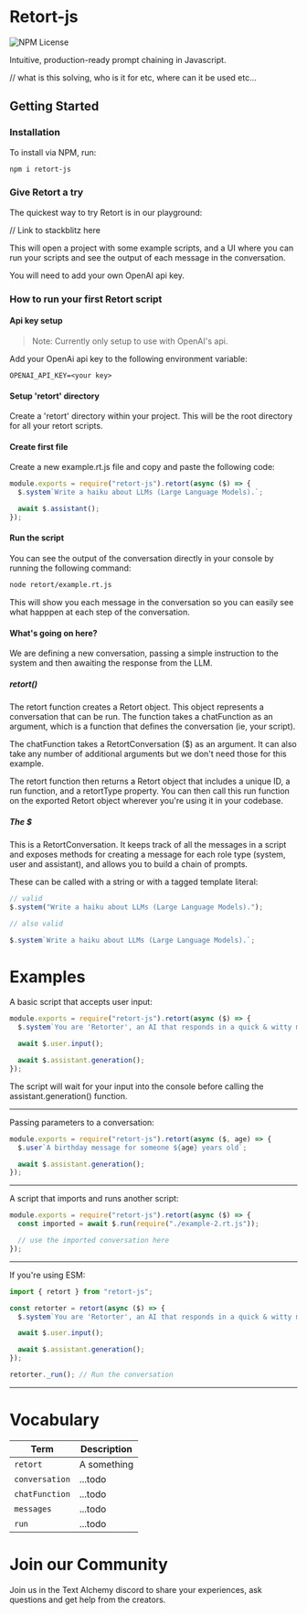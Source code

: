# Retort-js

![NPM License](<https://img.shields.io/npm/l/retort-js?color=%09hsl(262%2C%2083%25%2C%2058%25)>)

Intuitive, production-ready prompt chaining in Javascript.

// what is this solving, who is it for etc, where can it be used etc...

## Getting Started

### Installation

To install via NPM, run:

```sh
npm i retort-js
```

### Give Retort a try

The quickest way to try Retort is in our playground:

// Link to stackblitz here

This will open a project with some example scripts, and a UI where you can run your scripts and see the output of each message in the conversation.

You will need to add your own OpenAI api key.

### How to run your first Retort script

#### Api key setup

> Note: Currently only setup to use with OpenAI's api.

Add your OpenAi api key to the following environment variable:

```
OPENAI_API_KEY=<your key>
```

#### Setup 'retort' directory

Create a 'retort' directory within your project. This will be the root directory for all your retort scripts.

#### Create first file

Create a new example.rt.js file and copy and paste the following code:

```js
module.exports = require("retort-js").retort(async ($) => {
  $.system`Write a haiku about LLMs (Large Language Models).`;

  await $.assistant();
});
```

#### Run the script

You can see the output of the conversation directly in your console by running the following command:

```sh
node retort/example.rt.js
```

This will show you each message in the conversation so you can easily see what happpen at each step of the conversation.

#### What's going on here?

We are defining a new conversation, passing a simple instruction to the system and then awaiting the response from the LLM.

##### retort()

The retort function creates a Retort object. This object represents a conversation that can be run. The function takes a chatFunction as an argument, which is a function that defines the conversation (ie, your script).

The chatFunction takes a RetortConversation ($) as an argument. It can also take any number of additional arguments but we don't need those for this example.

The retort function then returns a Retort object that includes a unique ID, a run function, and a retortType property. You can then call this run function on the exported Retort object wherever you're using it in your codebase.

##### The $

This is a RetortConversation. It keeps track of all the messages in a script and exposes methods for creating a message for each role type (system, user and assistant), and allows you to build a chain of prompts.

These can be called with a string or with a tagged template literal:

```js
// valid
$.system("Write a haiku about LLMs (Large Language Models).");

// also valid

$.system`Write a haiku about LLMs (Large Language Models).`;
```

# Examples

A basic script that accepts user input:

```js
module.exports = require("retort-js").retort(async ($) => {
  $.system`You are 'Retorter', an AI that responds in a quick & witty manner.`;

  await $.user.input();

  await $.assistant.generation();
});
```

The script will wait for your input into the console before calling the assistant.generation() function.

---

Passing parameters to a conversation:

```js
module.exports = require("retort-js").retort(async ($, age) => {
  $.user`A birthday message for someone ${age} years old`;

  await $.assistant.generation();
});
```

---

A script that imports and runs another script:

```js
module.exports = require("retort-js").retort(async ($) => {
  const imported = await $.run(require("./example-2.rt.js"));

  // use the imported conversation here
});
```

---

If you're using ESM:

```js
import { retort } from "retort-js";

const retorter = retort(async ($) => {
  $.system`You are 'Retorter', an AI that responds in a quick & witty manner.`;

  await $.user.input();

  await $.assistant.generation();
});

retorter._run(); // Run the conversation
```

---

# Vocabulary

| Term           | Description |
| -------------- | ----------- |
| `retort`       | A something |
| `conversation` | ...todo     |
| `chatFunction` | ...todo     |
| `messages`     | ...todo     |
| `run`          | ...todo     |

# Join our Community

Join us in the Text Alchemy discord to share your experiences, ask questions and get help from the creators.

